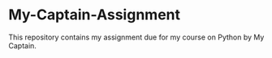 # My-Captain-Assignment
This repository contains my assignment due for my course on Python by My Captain. 
